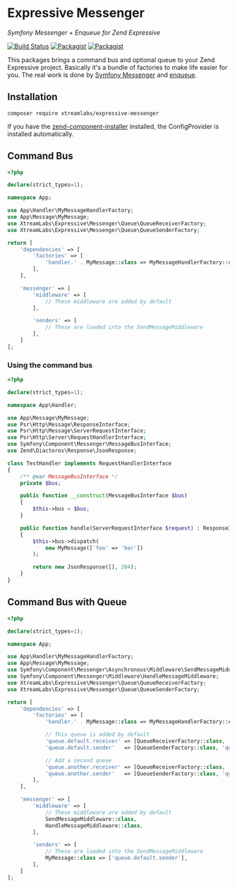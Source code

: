 # Expressive Messenger

_Symfony Messenger + Enqueue for Zend Expressive_

[![Build Status](https://travis-ci.org/xtreamlabs/expressive-messenger.svg)](https://travis-ci.org/xtreamlabs/expressive-messenger)
[![Packagist](https://img.shields.io/packagist/v/xtreamlabs/expressive-messenger.svg)](https://packagist.org/packages/xtreamlabs/expressive-messenger)
[![Packagist](https://img.shields.io/packagist/vpre/xtreamlabs/expressive-messenger.svg)](https://packagist.org/packages/xtreamlabs/expressive-messenger)

This packages brings a command bus and optional queue to your Zend Expressive project. Basically it's a bundle of
factories to make life easier for you. The real work is done by [Symfony Messenger](https://github.com/symfony/messenger)
and [enqueue](https://github.com/php-enqueue/enqueue).

## Installation

    composer require xtreamlabs/expressive-messenger

If you have the [zend-component-installer](https://github.com/zendframework/zend-component-installer) installed, the
ConfigProvider is installed automatically.

## Command Bus

```php
<?php

declare(strict_types=1);

namespace App;

use App\Handler\MyMessageHandlerFactory;
use App\Message\MyMessage;
use XtreamLabs\Expressive\Messenger\Queue\QueueReceiverFactory;
use XtreamLabs\Expressive\Messenger\Queue\QueueSenderFactory;

return [
    'dependencies' => [
        'factories' => [
            'handler.' . MyMessage::class => MyMessageHandlerFactory::class,
        ],
    ],

    'messenger' => [
        'middleware' => [
            // These middleware are added by default
        ],

        'senders' => [
            // These are loaded into the SendMessageMiddleware
        ],
    ]
];
```

### Using the command bus

```php
<?php

declare(strict_types=1);

namespace App\Handler;

use App\Message\MyMessage;
use Psr\Http\Message\ResponseInterface;
use Psr\Http\Message\ServerRequestInterface;
use Psr\Http\Server\RequestHandlerInterface;
use Symfony\Component\Messenger\MessageBusInterface;
use Zend\Diactoros\Response\JsonResponse;

class TestHandler implements RequestHandlerInterface
{
    /** @var MessageBusInterface */
    private $bus;

    public function __construct(MessageBusInterface $bus)
    {
        $this->bus = $bus;
    }

    public function handle(ServerRequestInterface $request) : ResponseInterface
    {
        $this->bus->dispatch(
            new MyMessage(['foo' => 'bar'])
        );

        return new JsonResponse([], 204);
    }
}
```

## Command Bus with Queue

```php
<?php

declare(strict_types=1);

namespace App;

use App\Handler\MyMessageHandlerFactory;
use App\Message\MyMessage;
use Symfony\Component\Messenger\Asynchronous\Middleware\SendMessageMiddleware;
use Symfony\Component\Messenger\Middleware\HandleMessageMiddleware;
use XtreamLabs\Expressive\Messenger\Queue\QueueReceiverFactory;
use XtreamLabs\Expressive\Messenger\Queue\QueueSenderFactory;

return [
    'dependencies' => [
        'factories' => [
            'handler.' . MyMessage::class => MyMessageHandlerFactory::class,

            // This queue is added by default
            'queue.default.receiver' => [QueueReceiverFactory::class, 'queue.default'],
            'queue.default.sender'   => [QueueSenderFactory::class, 'queue.default'],

            // Add a second queue
            'queue.another.receiver' => [QueueReceiverFactory::class, 'queue.another'],
            'queue.another.sender'   => [QueueSenderFactory::class, 'queue.another'],
        ],
    ],

    'messenger' => [
        'middleware' => [
            // These middleware are added by default
            SendMessageMiddleware::class,
            HandleMessageMiddleware::class,
        ],

        'senders' => [
            // These are loaded into the SendMessageMiddleware
            MyMessage::class => ['queue.default.sender'],
        ],
    ]
];
```
